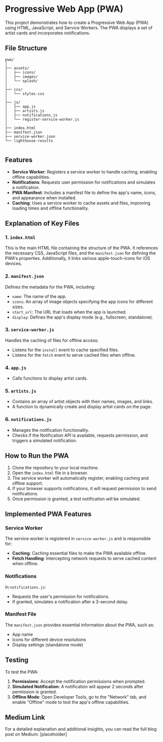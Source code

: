 # Progressive Web App (PWA)

This project demonstrates how to create a Progressive Web App (PWA) using HTML, JavaScript, and Service Workers. The PWA displays a set of artist cards and incorporates notifications. 

## File Structure
```
pwa/
│
├── assets/
│   ├── icons/
│   ├── images/
│   └── splash/
│
├── css/
│   └── styles.css
│
├── js/
│   ├── app.js
│   ├── artists.js
│   ├── notifications.js
│   └── register-service-worker.js
│
├── index.html
├── manifest.json
├── service-worker.json
└── lighthouse-results


```

## Features
- **Service Worker**: Registers a service worker to handle caching, enabling offline capabilities.
- **Notifications**: Requests user permission for notifications and simulates a notification.
- **PWA Manifest**: Includes a manifest file to define the app's name, icons, and appearance when installed.
- **Caching**: Uses a service worker to cache assets and files, improving loading times and offline functionality.

## Explanation of Key Files

### 1. `index.html`
This is the main HTML file containing the structure of the PWA. It references the necessary CSS, JavaScript files, and the `manifest.json` for defining the PWA's properties. Additionally, it links various apple-touch-icons for iOS devices.

### 2. `manifest.json`
Defines the metadata for the PWA, including:
- `name`: The name of the app.
- `icons`: An array of image objects specifying the app icons for different sizes.
- `start_url`: The URL that loads when the app is launched.
- `display`: Defines the app's display mode (e.g., fullscreen, standalone).

### 3. `service-worker.js`
Handles the caching of files for offline access:
- Listens for the `install` event to cache specified files.
- Listens for the `fetch` event to serve cached files when offline.

### 4. `app.js`
- Calls functions to display artist cards.

### 5. `artists.js`
- Contains an array of artist objects with their names, images, and links.
- A function to dynamically create and display artist cards on the page.

### 6. `notifications.js`
- Manages the notification functionality.
- Checks if the Notification API is available, requests permission, and triggers a simulated notification.

## How to Run the PWA
1. Clone the repository to your local machine.
2. Open the `index.html` file in a browser.
3. The service worker will automatically register, enabling caching and offline support.
4. If your browser supports notifications, it will request permission to send notifications.
5. Once permission is granted, a test notification will be simulated.

## Implemented PWA Features

### Service Worker
The service worker is registered in `service-worker.js` and is responsible for:
- **Caching**: Caching essential files to make the PWA available offline.
- **Fetch Handling**: Intercepting network requests to serve cached content when offline.

### Notifications
In `notifications.js`:
- Requests the user's permission for notifications.
- If granted, simulates a notification after a 3-second delay.

### Manifest File
The `manifest.json` provides essential information about the PWA, such as:
- App name
- Icons for different device resolutions
- Display settings (standalone mode)

## Testing
To test the PWA:
1. **Permissions**: Accept the notification permissions when prompted.
2. **Simulated Notification**: A notification will appear 2 seconds after permission is granted.
3. **Offline Mode**: Open Developer Tools, go to the "Network" tab, and enable "Offline" mode to test the app's offline capabilities.

## Medium Link
For a detailed explanation and additional insights, you can read the full blog post on Medium: [placeholder]
